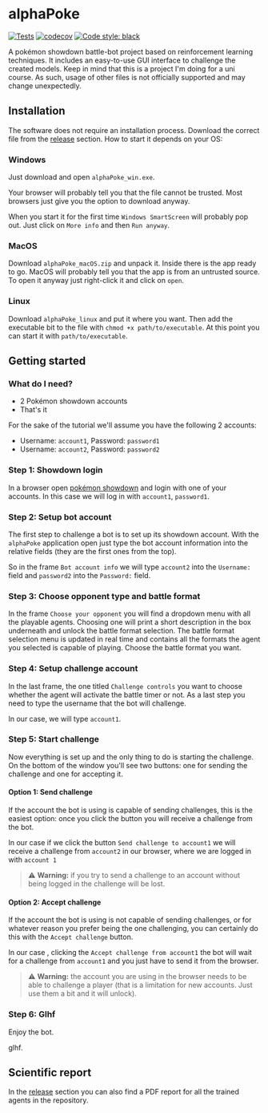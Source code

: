 # alphaPoke
[![Tests](https://github.com/MatteoH2O1999/alphaPoke/actions/workflows/test_workflow.yml/badge.svg)](https://github.com/MatteoH2O1999/alphaPoke/actions/workflows/test_workflow.yml)
[![codecov](https://codecov.io/gh/MatteoH2O1999/alphaPoke/branch/main/graph/badge.svg?token=21UL1WOUAC)](https://codecov.io/gh/MatteoH2O1999/alphaPoke)
[![Code style: black](https://img.shields.io/badge/code%20style-black-000000.svg)](https://github.com/psf/black)

A pokémon showdown battle-bot project based on reinforcement learning techniques.
It includes an easy-to-use GUI interface to challenge the created models.
Keep in mind that this is a project I'm doing for a uni course.
As such, usage of other files is not officially supported and may change unexpectedly.

## Installation
The software does not require an installation process.
Download the correct file from the [release](https://github.com/MatteoH2O1999/alphaPoke/releases) section.
How to start it depends on your OS:

### Windows
Just download and open `alphaPoke_win.exe`.

Your browser will probably tell you that the file cannot be trusted.
Most browsers just give you the option to download anyway.

When you start it for the first time `Windows SmartScreen` will probably pop out.
Just click on `More info` and then `Run anyway`.

### MacOS
Download `alphaPoke_macOS.zip` and unpack it.
Inside there is the app ready to go.
MacOS will probably tell you that the app is from an untrusted source.
To open it anyway just right-click it and click on `open`.

### Linux
Download `alphaPoke_linux` and put it where you want.
Then add the executable bit to the file with `chmod +x path/to/executable`. 
At this point you can start it with `path/to/executable`.

## Getting started

### What do I need?

- 2 Pokémon showdown accounts
- That's it

For the sake of the tutorial we'll assume you have the following 2 accounts:
- Username: `account1`, Password: `password1`
- Username: `account2`, Password: `password2`

### Step 1: Showdown login
In a browser open [pokémon showdown](https://play.pokemonshowdown.com/) and login with one of your accounts.
In this case we will log in with `account1`, `password1`.

### Step 2: Setup bot account
The first step to challenge a bot is to set up its showdown account.
With the `alphaPoke` application open just type the bot account information into the relative fields (they are the first ones from the top).

So in the frame `Bot account info` we will type `account2` into the `Username:` field and `password2` into the `Password:` field.

### Step 3: Choose opponent type and battle format
In the frame `Choose your opponent` you will find a dropdown menu with all the playable agents.
Choosing one will print a short description in the box underneath and unlock the battle format selection.
The battle format selection menu is updated in real time and contains all the formats the agent you selected is capable of playing.
Choose the battle format you want.

### Step 4: Setup challenge account
In the last frame, the one titled `Challenge controls` you want to choose whether the agent will activate the battle timer or not.
As a last step you need to type the username that the bot will challenge.

In our case, we will type `account1`.

### Step 5: Start challenge
Now everything is set up and the only thing to do is starting the challenge.
On the bottom of the window you'll see two buttons: one for sending the challenge and one for accepting it.

#### Option 1: Send challenge
If the account the bot is using is capable of sending challenges, this is the easiest option:
once you click the button you will receive a challenge from the bot.

In our case if we click the button `Send challenge to account1` we will receive a challenge from `account2` in our browser, where we are logged in with `account 1`

> :warning: **Warning:** if you try to send a challenge to an account without being logged in the challenge will be lost.

#### Option 2: Accept challenge
If the account the bot is using is not capable of sending challenges, or for whatever reason you prefer being the one challenging,
you can certainly do this with the `Accept challenge` button.

In our case , clicking the `Accept challenge from account1` the bot will wait for a challenge from `account1` and you just have to send it from the browser.

> :warning: **Warning:** the account you are using in the browser needs to be able to challenge a player (that is a limitation for new accounts. Just use them a bit and it will unlock).

### Step 6: Glhf
Enjoy the bot.

glhf.

## Scientific report

In the [release](https://github.com/MatteoH2O1999/alphaPoke/releases) section you can also find a PDF report for all the trained agents in the repository.